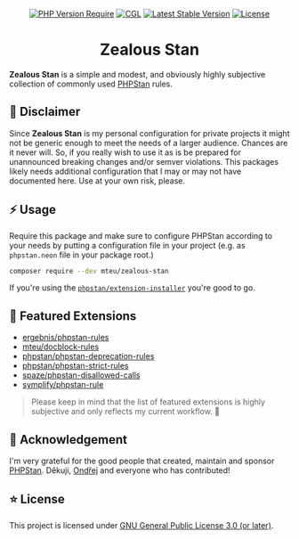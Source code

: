 <div align="center">

[![PHP Version Require](http://poser.pugx.org/mteu/zealous-stan/require/php)](https://packagist.org/packages/mteu/zealous-stan)
[![CGL](https://github.com/mteu/zealous-stan/actions/workflows/cgl.yaml/badge.svg)](https://github.com/mteu/zealous-stan/actions/workflows/cgl.yaml)
[![Latest Stable Version](http://poser.pugx.org/mteu/zealous-stan/v)](https://packagist.org/packages/mteu/zealous-stan)
[![License](http://poser.pugx.org/mteu/zealous-stan/license)](https://packagist.org/packages/mteu/zealous-stan)

# Zealous Stan
</div>

**Zealous Stan** is a simple and modest, and obviously highly subjective collection of commonly used
[PHPStan](https://github.com/phpstan/phpstan) rules.

## 🚨 Disclaimer
Since **Zealous Stan** is my personal configuration for private projects it might not be generic enough to meet the needs
of a larger audience. Chances are it never will. So, if you really wish to use it as is be prepared for unannounced
breaking changes and/or semver violations. This packages likely needs additional configuration that I may or may not have
documented here. Use at your own risk, please.

## ⚡ Usage

Require this package and make sure to configure PHPStan according to your needs by putting a configuration file in your
project (e.g. as `phpstan.neon` file in your package root.)

```bash
composer require --dev mteu/zealous-stan
```

If you're using the [`phpstan/extension-installer`](https://github.com/phpstan/extension-installer) you're good to go.

## 🚀 Featured Extensions

* [ergebnis/phpstan-rules](https://github.com/ergebnis/phpstan-rules)
* [mteu/docblock-rules](https://github.com/mteu/docblock-rules)
* [phpstan/phpstan-deprecation-rules](https://github.com/phpstan/phpstan-deprecation-rules)
* [phpstan/phpstan-strict-rules](https://github.com/phpstan/phpstan-strict-rules)
* [spaze/phpstan-disallowed-calls](https://github.com/spaze/phpstan-disallowed-calls)
* [symplify/phpstan-rule](https://github.com/symplify/phpstan-rules)


> Please keep in mind that the list of featured extensions is highly subjective and only reflects my current workflow. 🤷

## 💛 Acknowledgement
I'm very grateful for the good people that created, maintain and sponsor [PHPStan](https://github.com/phpstan/phpstan). Děkuji, [Ondřej](https://github.com/ondrejmirtes)
and everyone who has contributed!

## ⭐ License
This project is licensed under [GNU General Public License 3.0 (or later)](LICENSE).
